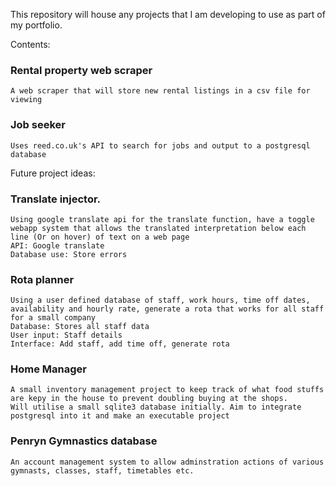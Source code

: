 This repository will house any projects that I am developing to use as part of my portfolio.

Contents:

### Rental property web scraper ###
    A web scraper that will store new rental listings in a csv file for viewing

### Job seeker ###
    Uses reed.co.uk's API to search for jobs and output to a postgresql database

Future project ideas:

### Translate injector. ###
    Using google translate api for the translate function, have a toggle webapp system that allows the translated interpretation below each line (Or on hover) of text on a web page
    API: Google translate
    Database use: Store errors

### Rota planner ###
    Using a user defined database of staff, work hours, time off dates, availability and hourly rate, generate a rota that works for all staff for a small company
    Database: Stores all staff data
    User input: Staff details
    Interface: Add staff, add time off, generate rota

### Home Manager ###
    A small inventory management project to keep track of what food stuffs are kepy in the house to prevent doubling buying at the shops.
    Will utilise a small sqlite3 database initially. Aim to integrate postgresql into it and make an executable project

### Penryn Gymnastics database ###
    An account management system to allow adminstration actions of various gymnasts, classes, staff, timetables etc.
